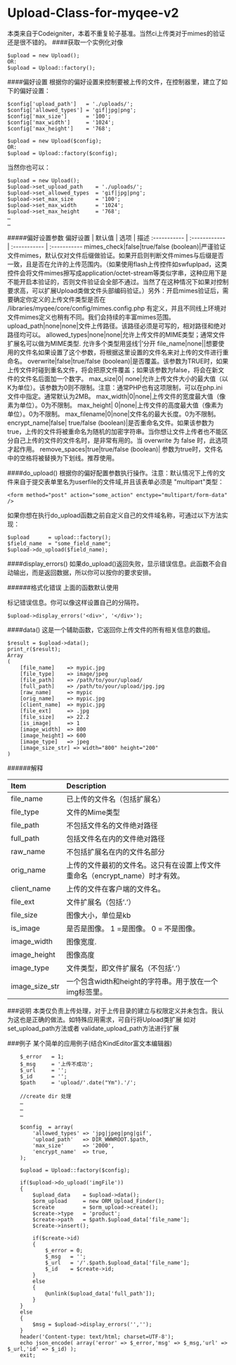 Upload-Class-for-myqee-v2
=========================
本类来自于Codeigniter，本着不重复轮子基准。当然ci上传类对于mimes的验证还是很不错的。
####获取一个实例化对像

    $upload = new Upload();
    OR:
    $upload = Upload::factory();

####偏好设置
根据你的偏好设置来控制要被上传的文件，在控制器里，建立了如下的偏好设置：

    $config['upload_path']   = './uploads/';
    $config['allowed_types'] = 'gif|jpg|png';
	$config['max_size']      = '100';
	$config['max_width']     = '1024';
	$config['max_height']    = '768';

	$upload = new Upload($config);
    OR:
    $upload = Upload::factory($config);
	
	
当然你也可以：
	
	$upload = new Upload();
	$upload->set_upload_path    = './uploads/';
	$upload->set_allowed_types  = 'gif|jpg|png';
	$upload->set_max_size       = '100';
	$upload->set_max_width      = '1024';
	$upload->set_max_height     = '768';
	…
	…
	
	
#####偏好设置参数
偏好设置 | 默认值 | 选项 | 描述
:----------- | :------------ | :----------- | :-----------
mimes_check|false|true/false (boolean)|严谨验证文件mimes，默认仅对文件后缀做验证。如果开启则判断文件mimes与后缀是否一致，且是否在允许的上传范围内。（如果使用flash上传控件如swfuplpad，这类控件会将文件mimes擦写成application/octet-stream等类似字串，这种应用下是不能开启本验证的，否则文件验证会全部不通过。当然了在这种情况下如果对控制要求高，可以扩展Upload类做文件头部编码验证。）另外：开启mimes验证后，需要确定你定义的上传文件类型是否在 /libraries/myqee/core/config/mimes.config.php 有定义，并且不同线上环境对文件mimes定义也稍有不同。我们会持续的丰富mimes范围。
upload_path|none|none|文件上传路径。该路径必须是可写的，相对路径和绝对路径均可以。
allowed_types|none|none|允许上传文件的MIME类型；通常文件扩展名可以做为MIME类型. 允许多个类型用竖线‘|’分开
file_name|none||想要使用的文件名如果设置了这个参数，将根据这里设置的文件名来对上传的文件进行重命名。
overwrite|false|true/false (boolean)|是否覆盖。该参数为TRUE时，如果上传文件时碰到重名文件，将会把原文件覆盖；如果该参数为false，将会在新文件的文件名后面加一个数字。
max_size|0|	none|允许上传文件大小的最大值（以K为单位）。该参数为0则不限制。注意：通常PHP也有这项限制，可以在php.ini文件中指定。通常默认为2MB。
max_width|0|none|上传文件的宽度最大值（像素为单位）。0为不限制。
max_height|	0|none|上传文件的高度最大值（像素为单位）。0为不限制。
max_filename|0|none|文件名的最大长度。0为不限制。
encrypt_name|false|	true/false (boolean)|是否重命名文件。如果该参数为true，上传的文件将被重命名为随机的加密字符串。当你想让文件上传者也不能区分自己上传的文件的文件名时，是非常有用的。当 overwrite 为 false 时，此选项才起作用。
remove_spaces|true|true/false (boolean)|	参数为true时，文件名中的空格将被替换为下划线。推荐使用。

####do_upload()
根据你的偏好配置参数执行操作。注意：默认情况下上传的文件来自于提交表单里名为userfile的文件域,并且该表单必须是 "multipart"类型：
	
	<form method="post" action="some_action" enctype="multipart/form-data" />
	
如果你想在执行do_upload函数之前自定义自己的文件域名称，可通过以下方法实现：
	
	$upload      = upload::factory();
	$field_name  = "some_field_name";
	$upload->do_upload($field_name);
	
####display_errors()
如果do_upload()返回失败，显示错误信息。此函数不会自动输出，而是返回数据，所以你可以按你的要求安排。

######格式化错误
上面的函数默认使用<p>标记错误信息。你可以像这样设置自己的分隔符。
	
	$upload->display_errors('<div>', '</div>');

####data()
这是一个辅助函数，它返回你上传文件的所有相关信息的数组。
	
	$result = $upload->data();
	print_r($result);
	Array
	(
    	[file_name]    => mypic.jpg
    	[file_type]    => image/jpeg
    	[file_path]    => /path/to/your/upload/
    	[full_path]    => /path/to/your/upload/jpg.jpg
    	[raw_name]     => mypic
    	[orig_name]    => mypic.jpg
    	[client_name]  => mypic.jpg
    	[file_ext]     => .jpg
    	[file_size]    => 22.2
    	[is_image]     => 1
    	[image_width]  => 800
    	[image_height] => 600
    	[image_type]   => jpeg
    	[image_size_str] => width="800" height="200"
	)

######解释

Item|Description
:----------- | :------------ 
file_name|已上传的文件名（包括扩展名）
file_type|文件的Mime类型
file_path|不包括文件名的文件绝对路径
full_path|包括文件名在内的文件绝对路径
raw_name|不包括扩展名在内的文件名部分
orig_name|上传的文件最初的文件名。这只有在设置上传文件重命名（encrypt_name）时才有效。
client_name|上传的文件在客户端的文件名。
file_ext|文件扩展名（包括‘.’）
file_size|图像大小，单位是kb
is_image|是否是图像。 1 =是图像。 0 = 不是图像。
image_width|图像宽度.
image_height|图像高度
image_type|文件类型，即文件扩展名（不包括‘.’）
image_size_str|一个包含width和height的字符串。用于放在一个img标签里。
	
###说明
本类仅负责上传处理，对于上传目录的建立与权限定义并未包含。我认为这也是正确的做法。如特殊应用需求，可自行将Upload类扩展 如对set_upload_path方法或者 validate_upload_path方法进行扩展


###例子
某个简单的应用例子(结合KindEditor富文本编辑器)
		
		
		$_error   = 1;
		$_msg     = '上传不成功';
		$_url     = '';
		$_id      = '';
        $path     = 'upload/'.date("Ym").'/';
        
        //create dir 处理
       	…
       	…
       	…
       	
    	$config  = array(
            'allowed_types' => 'jpg|jpeg|png|gif',
            'upload_path'   => DIR_WWWROOT.$path,
            'max_size'      => '2000',
            'encrypt_name'  => true,
        );

        $upload = Upload::factory($config);

        if($upload->do_upload('imgFile'))
        {
            $upload_data    = $upload->data();
            $orm_upload     = new ORM_Upload_Finder();
            $create         = $orm_upload->create();
            $create->type   = 'product';
            $create->path   = $path.$upload_data['file_name'];
            $create->insert();

            if($create->id)
            {
            	$_error = 0;
            	$_msg   = '';
            	$_url   = '/'.$path.$upload_data['file_name'];
            	$_id    = $create->id;
            }
            else
            {
                @unlink($upload_data['full_path']);
            }
        }
        else
        {
            $msg = $upload->display_errors('','');
        }
        header('Content-type: text/html; charset=UTF-8');
        echo json_encode( array('error' => $_error,'msg' => $_msg,'url' => $_url,'id' => $_id) );
        exit;
	